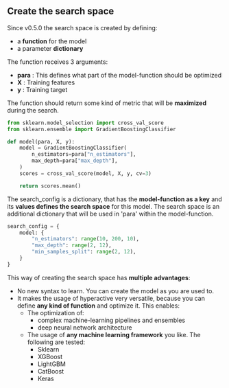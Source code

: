 ## Create the search space

Since v0.5.0 the search space is created by defining:
  - a <b>function</b> for the model
  - a parameter <b>dictionary</b>


The function receives 3 arguments:
  - <b>para</b> : This defines what part of the model-function should be optimized
  - <b>X</b> : Training features
  - <b>y</b> : Training target

 The function should return some kind of metric that will be <b>maximized</b> during the search.
 
```python
from sklearn.model_selection import cross_val_score
from sklearn.ensemble import GradientBoostingClassifier

def model(para, X, y):
    model = GradientBoostingClassifier(
        n_estimators=para["n_estimators"],
        max_depth=para["max_depth"],
    )
    scores = cross_val_score(model, X, y, cv=3)

    return scores.mean()
```

The search_config is a dictionary, that has the <b>model-function as a key</b> and its <b>values defines the search space</b> for this model. The search space is an additional dictionary that will be used in 'para' within the model-function.

```python
search_config = {
    model: {
        "n_estimators": range(10, 200, 10),
        "max_depth": range(2, 12),
        "min_samples_split": range(2, 12),
    }
}
```

This way of creating the search space has <b>multiple advantages</b>:
  - No new syntax to learn. You can create the model as you are used to.
  - It makes the usage of hyperactive very versatile, because you can define <b>any kind of function</b> and optimize it. This enables:
    - The optimization of:
      - complex machine-learning pipelines and ensembles
      - deep neural network architecture
    - The usage of <b>any machine learning framework</b> you like. The following are tested:
      - Sklearn
      - XGBoost
      - LightGBM
      - CatBoost
      - Keras
